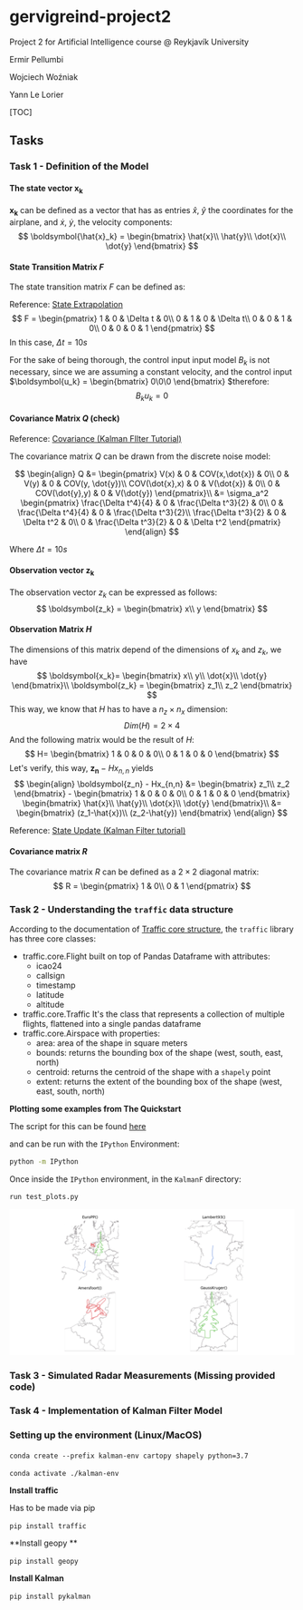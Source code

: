 # gervigreind-project2

Project 2 for Artificial Intelligence course @ Reykjavík University

Ermir Pellumbi

Wojciech Woźniak

Yann Le Lorier

[TOC]



## Tasks

### Task 1 - Definition of the Model

#### The state vector $\boldsymbol{x_k}$ 

$\boldsymbol{x_k}$ can be defined as a vector that has as entries $\hat{x}$, $\hat{y}$ the coordinates for the airplane, and $\dot{x}$, $\dot{y}$, the velocity components:
$$
\boldsymbol{\hat{x}_k} = \begin{bmatrix}
\hat{x}\\
\hat{y}\\
\dot{x}\\
\dot{y}
\end{bmatrix}
$$


#### State Transition Matrix $F$

The state transition matrix $F$ can be defined as:

Reference: [State Extrapolation](https://www.kalmanfilter.net/stateextrap.html)
$$
F = 
\begin{pmatrix}
1 & 0 & \Delta t & 0\\
0 & 1 & 0 & \Delta t\\
0 & 0 & 1 & 0\\
0 & 0 & 0 & 1
\end{pmatrix}
$$
In this case, $\Delta t = 10s$ 

For the sake of being thorough, the control input input model $B_k$ is not necessary, since we are assuming  a constant velocity, and the control input $\boldsymbol{u_k} = \begin{bmatrix} 0\\0\\0 \end{bmatrix} $therefore:
$$
B_ku_k= 0
$$


#### Covariance Matrix $Q$ (check)

Reference: [Covariance (Kalman FIlter Tutorial)](https://www.kalmanfilter.net/covextrap.html)

The covariance matrix $Q$ can be drawn from the discrete noise model:


$$
\begin{align}
Q &= 
\begin{pmatrix}
V(x) & 0 & COV(x,\dot{x}) & 0\\
0 & V(y) & 0 & COV(y, \dot{y})\\
COV(\dot{x},x) & 0 & V(\dot{x}) & 0\\
0 & COV(\dot{y},y) & 0 & V(\dot{y})
\end{pmatrix}\\
&= \sigma_a^2
\begin{pmatrix}
\frac{\Delta t^4}{4} & 0 & \frac{\Delta t^3}{2} & 0\\
0 & \frac{\Delta t^4}{4} & 0 & \frac{\Delta t^3}{2}\\
\frac{\Delta t^3}{2} & 0 & \Delta t^2 & 0\\
0 & \frac{\Delta t^3}{2} & 0 & \Delta t^2
\end{pmatrix}
\end{align}
$$


Where $\Delta t = 10s$

#### Observation vector $\boldsymbol{z_k}$

The observation vector $z_k$ can be expressed as follows:
$$
\boldsymbol{z_k} =
\begin{bmatrix}
x\\
y
\end{bmatrix}
$$
#### Observation Matrix $H$

The dimensions of this matrix depend of the dimensions of $x_k$ and $z_k$, we have
$$
\boldsymbol{x_k}=
\begin{bmatrix}
x\\
y\\
\dot{x}\\
\dot{y}
\end{bmatrix}\\
\boldsymbol{z_k} = 
\begin{bmatrix}
z_1\\
z_2
\end{bmatrix}
$$
This way, we know that $H$ has to have a $n_z\times n_x$ dimension:
$$
Dim(H) = 2\times 4
$$
And the following matrix would be the result of $H$:
$$
H=
\begin{bmatrix}
1 & 0 & 0 & 0\\
0 & 1 & 0 & 0
\end{bmatrix}
$$
Let's verify, this way, $\boldsymbol{z_n} - Hx_{n,n}$ yields
$$
\begin{align}
	\boldsymbol{z_n} - Hx_{n,n} &=
	\begin{bmatrix}
		z_1\\
		z_2
	\end{bmatrix}
	-
	\begin{bmatrix}
		1 & 0 & 0 & 0\\
		0 & 1 & 0 & 0
	\end{bmatrix}
	\begin{bmatrix}
		\hat{x}\\
		\hat{y}\\
		\dot{x}\\
		\dot{y}
	\end{bmatrix}\\
	&=
	\begin{bmatrix}
	(z_1-\hat{x})\\
	(z_2-\hat{y})
	\end{bmatrix}
\end{align}
$$


Reference: [State Update (Kalman Filter tutorial)](https://www.kalmanfilter.net/stateUpdate.html)

#### Covariance matrix $R$

The covariance matrix $R$ can be defined as a $2\times 2$ diagonal matrix:
$$
R = 
\begin{pmatrix}
1 & 0\\
0 & 1
\end{pmatrix}
$$

### Task 2 - Understanding the `traffic` data structure

According to the documentation of [Traffic core structure](https://traffic-viz.github.io/core_structure.html), the `traffic` library has three core classes:

- traffic.core.Flight built on top of Pandas Dataframe with attributes:
  - icao24
  - callsign
  - timestamp
  - latitude
  - altitude
- traffic.core.Traffic It's the class that represents a collection of multiple flights, flattened into a single pandas dataframe
- traffic.core.Airspace with properties:
  - area: area of the shape in square meters
  - bounds: returns the bounding box of the shape (west, south, east, north)
  - centroid: returns the centroid of the shape with a `shapely` point
  - extent: returns the extent of the bounding box of the shape (west, east, south, north)

**Plotting some examples from The Quickstart** 

The script for this can be found [here](./KalmanF/test_plots.py)

and can be run with the `IPython` Environment:

```sh
python -m IPython
```

Once inside the `IPython` environment, in the `KalmanF` directory:

```python
run test_plots.py
```



![Plot example](./fig/Plots.png)

### Task 3 - Simulated Radar Measurements (Missing provided code)

### Task 4 - Implementation of Kalman Filter Model





### Setting up the environment (Linux/MacOS)

`conda create --prefix kalman-env cartopy shapely python=3.7`

`conda activate ./kalman-env`

**Install traffic**

Has to be made via pip

`pip install traffic`

**Install geopy **

`pip install geopy`

**Install Kalman**

`pip install pykalman`
